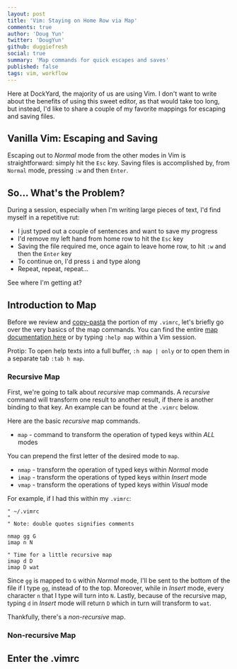 ```yaml
---
layout: post
title: 'Vim: Staying on Home Row via Map'
comments: true
author: 'Doug Yun'
twitter: 'DougYun'
github: duggiefresh
social: true
summary: 'Map commands for quick escapes and saves'
published: false
tags: vim, workflow
---
```


Here at DockYard, the majority of us are using Vim. I don't want to
write about the benefits of using this sweet editor, as that would take too long,
but instead, I'd like to share a couple of my favorite mappings for
escaping and saving files.

Vanilla Vim: Escaping and Saving
--------------------------------
Escaping out to *Normal* mode from the other modes in Vim is straightforward:
simply hit the `Esc` key.
Saving files is accomplished by, from `Normal` mode, pressing `:w` and then `Enter`.

So... What's the Problem?
--------------------
During a session, especially when I'm writing large pieces of text,
I'd find myself in a repetitive rut:

* I just typed out a couple of sentences and want to save my progress
* I'd remove my left hand from home row to hit the `Esc` key
* Saving the file required me, once again to leave home row, to hit `:w` and then the `Enter` key
* To continue on, I'd press `i` and type along
* Repeat, repeat, repeat...

See where I'm getting at?

Introduction to Map
-------------------
Before we review and
[copy-pasta](http://thumbs.dreamstime.com/z/spaghetti-eating-mess-11376903.jpg)
the portion of my `.vimrc`, let's briefly go over the very basics of the map commands.
You can find the entire [map documentation here](http://vimdoc.sourceforge.net/htmldoc/map.html)
or by typing `:help map` within a Vim session.

Protip: To open help texts into a full buffer, `:h map | only` or to open them in a separate tab `:tab h map`.

### Recursive Map
First, we're going to talk about *recursive* map commands. A *recursive*
command will transform one result to another result, if there is another
binding to that key. An example can be found at the `.vimrc` below.

Here are the basic *recursive* map commands.

* `map`  - command to transform the operation of typed keys within *ALL* modes

You can prepend the first letter of the desired mode to `map`.

* `nmap` - transform the operation of typed keys within *Normal*
  mode
* `imap` - transform the operations of typed keys within
  *Insert* mode
* `vmap` - transform the operations of typed keys within
  *Visual* mode

For example, if I had this within my `.vimrc`:

```
" ~/.vimrc
"
" Note: double quotes signifies comments

nmap gg G
imap n N

" Time for a little recursive map
imap d D
imap D wat
```
Since `gg` is mapped to `G` within *Normal* mode, I'll be sent to the
bottom of the file if I type `gg`, instead of to the top.
Moreover, while in *Insert* mode, every character `n` that I type will turn into `N`.
Lastly, because of the recursive map, typing `d` in *Insert* mode will return `D` which in turn will
transform to `wat`.

Thankfully, there's a *non-recursive* map.

### Non-recursive Map

Enter the .vimrc
------
